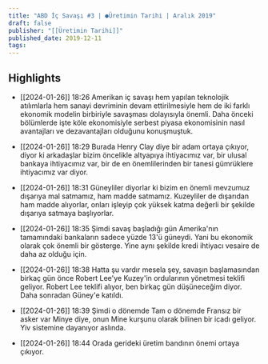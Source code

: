 ```yaml
---
title: "ABD İç Savaşı #3 | ●Üretimin Tarihi | Aralık 2019"
draft: false
publisher: "[[Üretimin Tarihi]]"
published_date: 2019-12-11
tags:
---
```



## Highlights
* [[2024-01-26]] 18:26  Amerikan iç savaşı hem yapılan teknolojik atılımlarla hem sanayi devriminin devam ettirilmesiyle hem de iki farklı ekonomik modelin birbiriyle savaşması dolayısıyla önemli. Daha önceki bölümlerde işte köle ekonomisiyle serbest piyasa ekonomisinin nasıl avantajları ve dezavantajları olduğunu konuşmuştuk.

* [[2024-01-26]] 18:29  Burada Henry Clay diye bir adam ortaya çıkıyor, diyor ki arkadaşlar bizim öncelikle altyapıya ihtiyacımız var, bir ulusal bankaya ihtiyacımız var, bir de en önemlilerinden bir tanesi gümrüklere ihtiyacımız var diyor.

* [[2024-01-26]] 18:31  Güneyliler diyorlar ki bizim en önemli mevzumuz dışarıya mal satmamız, ham madde satmamız. Kuzeyliler de dışarıdan ham madde alıyorlar, onları işleyip çok yüksek katma değerli bir şekilde dışarıya satmaya başlıyorlar.

* [[2024-01-26]] 18:35  Şimdi savaş başladığı gün Amerika'nın tamamındaki bankaların sadece yüzde 13'ü güneydi. Yani bu ekonomik olarak çok önemli bir gösterge. Yine aynı şekilde kredi ihtiyacı vesaire de daha az olduğu için.

* [[2024-01-26]] 18:38  Hatta şu vardır mesela şey, savaşın başlamasından birkaç gün önce Robert Lee'ye Kuzey'in ordularının yönetmesi teklifi geliyor. Robert Lee teklifi alıyor, ben birkaç gün düşüneceğim diyor. Daha sonradan Güney'e katıldı.

* [[2024-01-26]] 18:39  Şimdi o dönemde Tam o dönemde Fransız bir asker var Minye diye, onun Mine kurşunu olarak bilinen bir icadı geliyor. Yiv sistemine dayanıyor aslında.

* [[2024-01-26]] 18:44  Orada gerideki üretim bandının önemi ortaya çıkıyor.

